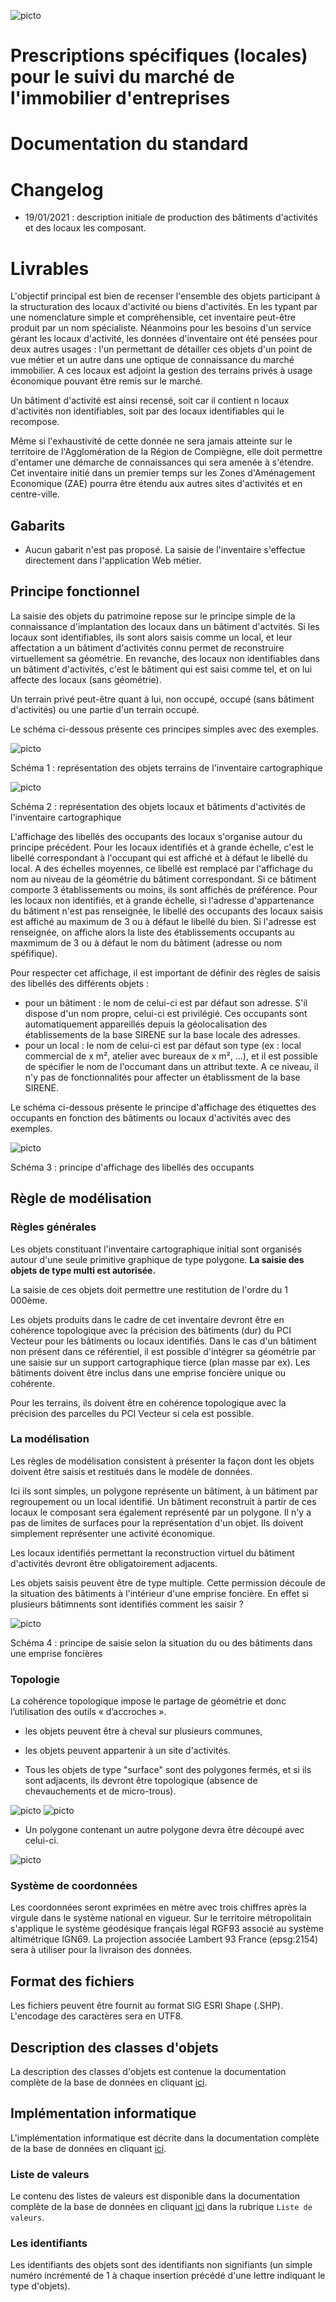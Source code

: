 ![picto](https://github.com/sigagglocompiegne/orga_gest_igeo/blob/master/doc/img/geocompiegnois_2020_reduit_v2.png)

# Prescriptions spécifiques (locales) pour le suivi du marché de l'immobilier d'entreprises

# Documentation du standard

# Changelog

- 19/01/2021 : description initiale de production des bâtiments d'activités et des locaux les composant.

# Livrables

L'objectif principal est bien de recenser l'ensemble des objets participant à la structuration des locaux d'activité ou biens d'activités. En les typant par une nomenclature simple et compréhensible, cet inventaire peut-être produit par un nom spécialiste.
Néanmoins pour les besoins d'un service gérant les locaux d'activité, les données d'inventaire ont été pensées pour deux autres usages : l'un permettant
de détailler ces objets d'un point de vue métier et un autre dans une optique de connaissance du marché immobilier. A ces locaux est adjoint la gestion des terrains privés à usage économique pouvant être remis sur le marché.

Un bâtiment d'activité est ainsi recensé, soit car il contient n locaux d'activités non identifiables, soit par des locaux identifiables qui le recompose.

Même si l'exhaustivité de cette donnée ne sera jamais atteinte sur le territoire de l'Agglomération de la Région de Compiègne, elle doit permettre d'entamer une démarche de connaissances qui sera amenée à s'étendre. Cet inventaire initié dans un premier temps sur les Zones d'Aménagement Economique (ZAE) pourra être étendu aux autres sites d'activités et en centre-ville.

## Gabarits

- Aucun gabarit n'est pas proposé. La saisie de l'inventaire s'effectue directement dans l'application Web métier.

## Principe fonctionnel

La saisie des objets du patrimoine repose sur le principe simple de la connaissance d'implantation des locaux dans un bâtiment d'actvités. Si les locaux sont identifiables, ils sont alors saisis comme un local, et leur affectation a un bâtiment d'activités connu permet de reconstruire virtuellement sa géométrie. En revanche, des locaux non identifiables dans un bâtiment d'activités, c'est le bâtiment qui est saisi comme tel, et on lui affecte des locaux (sans géométrie).

Un terrain privé peut-être quant à lui, non occupé, occupé (sans bâtiment d'activités) ou une partie d'un terrain occupé.

Le schéma ci-dessous présente ces principes simples avec des exemples.

![picto](principe_saisi_terrain_v1.png)

Schéma 1 : représentation des objets terrains de l'inventaire cartographique

![picto](principe_saisi_local.png)

Schéma 2 : représentation des objets locaux et bâtiments d'activités de l'inventaire cartographique 


L'affichage des libellés des occupants des locaux s'organise autour du principe précédent.
Pour les locaux identifiés et à grande échelle, c'est le libellé correspondant à l'occupant qui est affiché et à défaut le libellé du local. A des échelles moyennes, ce libellé est remplacé par l'affichage du nom au niveau de la géométrie du bâtiment correspondant. Si ce bâtiment comporte 3 établissements ou moins, ils sont affichés de préférence.
Pour les locaux non identifiés, et à grande échelle, si l'adresse d'appartenance du bâtiment n'est pas renseignée, le libellé des occupants des locaux saisis est affiché au maximum de 3 ou à défaut le libellé du bien. Si l'adresse est renseignée, on affiche alors la liste des établissements occupants au maxmimum de 3 ou à défaut le nom du bâtiment (adresse ou nom spéfifique).

Pour respecter cet affichage, il est important de définir des règles de saisis des libellés des différents objets :
 -  pour un bâtiment : le nom de celui-ci est par défaut son adresse. S'il dispose d'un nom propre, celui-ci est privilégié. Ces occupants sont automatiquement appareillés depuis la géolocalisation des établissements de la base SIRENE sur la base locale des adresses.
 -  pour un local : le nom de celui-ci est par défaut son type (ex : local commercial de x m², atelier avec bureaux de x m², ...), et il est possible de spécifier le nom de l'occumant dans un attribut texte. A ce niveau, il n'y pas de fonctionnalités pour affecter un établissment de la base SIRENE.

Le schéma ci-dessous présente le principe d'affichage des étiquettes des occupants en fonction des bâtiments ou locaux d'activités avec des exemples.

![picto](principe_libelle.png)

Schéma 3 : principe d'affichage des libellés des occupants

## Règle de modélisation

### Règles générales

Les objets constituant l'inventaire cartographique initial sont organisés autour d'une seule primitive graphique de type polygone. 
**La saisie des objets de type multi est autorisée.**

La saisie de ces objets doit permettre une restitution de l'ordre du 1 000ème.

Les objets produits dans le cadre de cet inventaire devront être en cohérence topologique avec la précision des bâtiments (dur) du PCI Vecteur pour les bâtiments ou locaux identifiés. Dans le cas d'un bâtiment non présent dans ce référentiel, il est possible d'intégrer sa géométrie par une saisie sur un support cartographique tierce (plan masse par ex). Les bâtiments doivent être inclus dans une emprise foncière unique ou cohérente.

Pour les terrains, ils doivent être en cohérence topologique avec la précision des parcelles du PCI Vecteur si cela est possible.


### La modélisation

Les règles de modélisation consistent à présenter la façon dont les objets doivent être saisis et restitués dans le modèle de données.

Ici ils sont simples, un polygone représente un bâtiment, à un bâtiment par regroupement ou un local identifié. Un bâtiment reconstruit à partir de ces locaux le composant sera également représenté par un polygone. Il n'y a pas de limites de surfaces pour la représentation d'un objet. Ils doivent simplement représenter une activité économique.

Les locaux identifiés permettant la reconstruction virtuel du bâtiment d'activités devront être obligatoirement adjacents.

Les objets saisis peuvent être de type multiple. Cette permission découle de la situation des bâtiments à l'intérieur d'une emprise foncière. En effet si plusieurs bâtimnents sont identifiés comment les saisir ?

![picto](principe_saisi_bati_foncier.png)

Schéma 4 : principe de saisie selon la situation du ou des bâtiments dans une emprise foncières


### Topologie

La cohérence topologique impose le partage de géométrie et donc l’utilisation des outils « d’accroches ».

- les objets peuvent être à cheval sur plusieurs communes,
- les objets peuvent appartenir à un site d'activités.

- Tous les objets de type "surface" sont des polygones fermés, et si ils sont adjacents, ils devront être topologique (absence de chevauchements et de micro-trous). 

![picto](https://github.com/sigagglocompiegne/espace_vert/blob/master/gabarit/topo_poly_1.png) ![picto](https://github.com/sigagglocompiegne/espace_vert/blob/master/gabarit/topo_poly_3.png)

- Un polygone contenant un autre polygone devra être découpé avec celui-ci.

![picto](https://github.com/sigagglocompiegne/espace_vert/blob/master/gabarit/topo_poly_2.png)

### Système de coordonnées

Les coordonnées seront exprimées en mètre avec trois chiffres après la virgule dans le système national en vigueur.
Sur le territoire métropolitain s'applique le système géodésique français légal RGF93 associé au système altimétrique IGN69. La projection associée Lambert 93 France (epsg:2154) sera à utiliser pour la livraison des données.

## Format des fichiers

Les fichiers peuvent être fournit au format SIG ESRI Shape (.SHP).
L'encodage des caractères sera en UTF8.

## Description des classes d'objets

La description des classes d'objets est contenue la documentation complète de la base de données en cliquant [ici](https://github.com/sigagglocompiegne/marcheimmoent/blob/master/bdd/doc_admin_bd_immo.md).

## Implémentation informatique

L'implémentation informatique est décrite dans la documentation complète de la base de données en cliquant [ici](https://github.com/sigagglocompiegne/marcheimmoent/blob/master/bdd/doc_admin_bd_immo.md).

### Liste de valeurs

Le contenu des listes de valeurs est disponible dans la documentation complète de la base de données en cliquant [ici](https://github.com/sigagglocompiegne/marcheimmoent/blob/master/bdd/doc_admin_bd_immo.md) dans la rubrique `Liste de valeurs`.

### Les identifiants

Les identifiants des objets sont des identifiants non signifiants (un simple numéro incrémenté de 1 à chaque insertion précédé d'une lettre indiquant le type d'objets).



